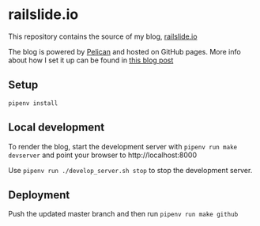 railslide.io
============

This repository contains the source of my blog, [railslide.io](https://railslide.io)

The blog is powered by [Pelican](https://github.com/getpelican/pelican) and hosted on GitHub pages. More info about how I set it up can be found in [this blog post](http://railslide.github.io/railslide-blog/pelican-github-pages.html)

Setup
-----

`pipenv install`


Local development
---------------

To render the blog, start the development server with `pipenv run make devserver` and point your browser to http://localhost:8000

Use `pipenv run ./develop_server.sh stop` to stop the development server.

Deployment
----------

Push the updated master branch and then run `pipenv run make github`

